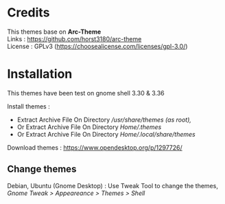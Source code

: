 # Credits
This themes base on <b>Arc-Theme</b> </br>
Links : https://github.com/horst3180/arc-theme</br>
License : GPLv3 (https://choosealicense.com/licenses/gpl-3.0/)</br>

# Installation

This themes have been test on gnome shell 3.30 & 3.36 </br>

Install themes : 
- Extract Archive File On Directory<i> /usr/share/themes (as root),</i> </br>
- Or Extract Archive File On Directory<i> Home/.themes</i></br>
- Or Extract Archive File On Directory <i>Home/.local/share/themes</i></br>

Download themes : https://www.opendesktop.org/p/1297726/</br>

## Change themes
Debian, Ubuntu (Gnome Desktop) : Use Tweak Tool to change the themes, <i>Gnome Tweak > Appeareance > Themes > Shell</i></br>
